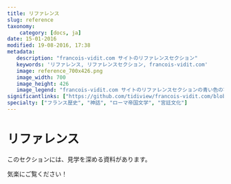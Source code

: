 ```yaml
---
title: リファレンス
slug: reference
taxonomy:
    category: [docs, ja]
date: 15-01-2016
modified: 19-08-2016, 17:38
metadata:
   description: "francois-vidit.com サイトのリファレンスセクション"
   keywords: 'リファレンス, リファレンスセクション, francois-vidit.com'
   image: reference_700x426.png
   image_width: 700
   image_height: 426
   image_legend: "francois-vidit.com サイトのリファレンスセクションの青い色の写真"
significantlinks: ["https://github.com/tidiview/francois-vidit.com/blob/develop/user/sites/docs/pages/01.reference/chapter.ja.md"]
specialty: ["フランス歴史", "神話", "ローマ帝国文学", "宮廷文化"]
---
```

# リファレンス

このセクションには、見学を深める資料があります。

気楽にご覧ください！